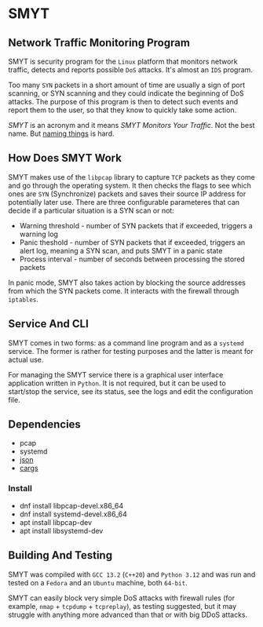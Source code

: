 # SMYT

## Network Traffic Monitoring Program

SMYT is security program for the `Linux` platform that monitors network traffic, detects and reports possible
`DoS` attacks. It's almost an `IDS` program.

Too many `SYN` packets in a short amount of time are usually a sign of port scanning, or SYN scanning and they
could indicate the beginning of DoS attacks. The purpose of this program is then to detect such events and report
them to the user, so that they know to quickly take some action.

*SMYT* is an acronym and it means *SMYT Monitors Your Traffic*. Not the best name. But
[naming things](https://martinfowler.com/bliki/TwoHardThings.html) is hard.

## How Does SMYT Work

SMYT makes use of the `libpcap` library to capture `TCP` packets as they come and go through the operating system.
It then checks the flags to see which ones are `SYN` (Synchronize) packets and saves their source IP address for
potentially later use. There are three configurable parameteres that can decide if a particular situation is a
SYN scan or not:

- Warning threshold - number of SYN packets that if exceeded, triggers a warning log
- Panic theshold - number of SYN packets that if exceeded, triggers an alert log, meaning a SYN scan, and puts SMYT
  in a panic state
- Process interval - number of seconds between processing the stored packets

In panic mode, SMYT also takes action by blocking the source addresses from which the SYN packets come. It interacts
with the firewall through `iptables`.

## Service And CLI

SMYT comes in two forms: as a command line program and as a `systemd` service. The former is rather for testing
purposes and the latter is meant for actual use.

For managing the SMYT service there is a graphical user interface application written in `Python`. It is not
required, but it can be used to start/stop the service, see its status, see the logs and edit the configuration
file.

## Dependencies

- pcap
- systemd
- [json](https://github.com/nlohmann/json)
- [cargs](https://github.com/likle/cargs)

### Install

- dnf install libpcap-devel.x86_64
- dnf install systemd-devel.x86_64
- apt install libpcap-dev
- apt install libsystemd-dev

## Building And Testing

SMYT was compiled with `GCC 13.2` (`C++20`) and `Python 3.12` and was run and tested on a `Fedora` and an `Ubuntu`
machine, both `64-bit`.

SMYT can easily block very simple DoS attacks with firewall rules (for example, `nmap` + `tcpdump` + `tcpreplay`),
as testing suggested, but it may struggle with anything more advanced than that or with big DDoS attacks.
